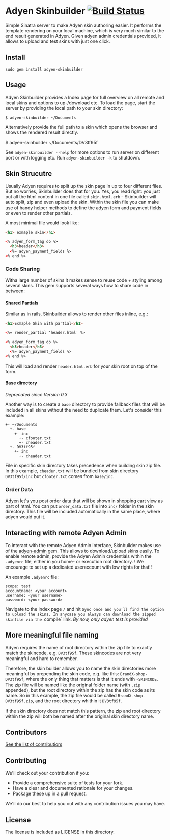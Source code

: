 # Adyen Skinbuilder [![Build Status](https://secure.travis-ci.org/priithaamer/adyen-skinbuilder.png?branch=master)](http://travis-ci.org/priithaamer/adyen-skinbuilder)

Simple Sinatra server to make Adyen skin authoring easier. It performs the template rendering on your local machine, which is very much similar to the end result generated in Adyen. Given adyen admin credentials provided, it allows to upload and test skins with just one click.

## Install

    sudo gem install adyen-skinbuilder


## Usage

Adyen Skinbuilder provides a Index page for full overview on all remote and local skins and options to up-/download etc. To load the page, start the server by providing the local path to your skin directory:

    $ adyen-skinbuilder ~/Documents

Alternatively provide the full path to a skin which opens the browser and shows the rendered result directly.

$ adyen-skinbuilder ~/Documents/DV3tf95f


See `adyen-skinbuilder --help` for more options to run server on different port or with logging etc. Run `adyen-skinbuilder -k` to shutdown.


## Skin Strucutre

Usually Adyen requires to split up the skin page in up to four different files. But no worries, Skinbuilder does that for you. Yes, you read right: you just put all the html content in one file called `skin.html.erb` - Skinbuilder will auto split, zip and even upload the skin. Within the skin file you can make use of handy helper methods to define the adyen form and payment fields or even to render other partials.

A most minimal file would look like:

```html
<h1> exmaple skin</h1>

<% adyen_form_tag do %>
  <h3>header</h3>
  <%= adyen_payment_fields %>
<% end %>

```

### Code Sharing

Witha large number of skins it makes sense to reuse code + styling among several skins. This gem supports several ways how to share code in between:

#### Shared Partials

Similar as in rails, Skinbuilder allows to render other files inline, e.g.:


```html
<h1>Exmaple Skin with partial</h1>

<%= render_partial 'header.html' %>

<% adyen_form_tag do %>
  <h3>header</h3>
  <%= adyen_payment_fields %>
<% end %>

```

This will load and render `header.html.erb` for your skin root on top of the form.

#### Base directory

_Deprecated since Version 0.3_

Another way is to create a `base` directory to provide fallback files that will be included in all skins without the need to duplicate them. Let's consider this example:

    +- ~/Documents
      +- base
        +- inc
          +- cfooter.txt
          +- cheader.txt
      +- DV3tf95f
        +- inc
          +- cheader.txt

File in specific skin directory takes precedence when building skin zip file. In this example, `cheader.txt` will be bundled from skin directory `DV3tf95f/inc` but `cfooter.txt` comes from `base/inc`.

### Order Data

Adyen let's you post order data that will be shown in shopping cart view as part of html. You can put `order_data.txt` file into `inc/` folder in the skin directory. This file will be included automatically in the same place, where adyen would put it.

## Interacting with remote Adyen Admin

To interact with the remote Adyen Admin interface, Skinbuilder makes use of the [adyen-admin](https://github.com/rngtng/adyen-admin) gem. This
allows to download/upload skins easily. To enable remote admin, provide the Adyen Admin credentials within the `.adyenrc` file, either in you home- or execution root directory. !!We encourage to set up a dedicated useraccount with low rights for that!!

An example `.adyenrc` file:

    scope: test
    accountname: <your account>
    username: <your username>
    password: <your password>


Navigate to the index page `/` and hit `Sync once and you'll find the option to upload the skins. In anycase you always can download the zipped skinfile via the `compile` link. *By now, only adyen test is provided*

## More meaningful file naming

Adyen requires the name of root directory within the zip file to exactly match the skincode, e.g. `DV3tf95f`.
These skincodes are not very meaningful and hard to remember.

Therefore, the skin builder allows you to name the skin directories more meaningful by prepending the skin code, e.g. like this:
`BrandX-shop-DV3tf95f`, where the only thing that matters is that it ends with `-SKINCODE`.
The zip file will be named like the original folder name (with `.zip` appended), but the root directory within the zip has the skin code as its name.
So in this example, the zip file would be called `BrandX-shop-DV3tf95f.zip`, and the root directory whithin it `DV3tf95f`.

If the skin directory does not match this pattern, the zip and root directory within the zip will both be named after the original skin directory name.

## Contributors

[See the list of contributiors](https://github.com/priithaamer/adyen-skinbuilder/network/members)


## Contributing

We'll check out your contribution if you:

- Provide a comprehensive suite of tests for your fork.
- Have a clear and documented rationale for your changes.
- Package these up in a pull request.

We'll do our best to help you out with any contribution issues you may have.


## License

The license is included as LICENSE in this directory.

